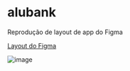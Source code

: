 # alubank
Reprodução de layout de app do Figma

[Layout do Figma](https://www.figma.com/design/qmOZR81uY7gb8I0wMLUFCu/Alubank)

![image](https://github.com/user-attachments/assets/30821390-5d4e-4297-9b19-604f0bc0e8a5)
